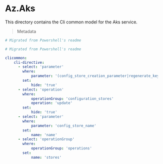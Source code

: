 <!-- region Generated -->
# Az.Aks
This directory contains the Cli common model for the Aks service.

> Metadata
``` yaml
# Migrated from Powershell's readme

```

``` yaml
# Migrated from Powershell's readme

clicommon:
    cli-directive:
      - select: 'parameter'
        where:
            parameter: '(config_store_creation_parameter|regenerate_key_parameter|check_name_availability_parameter)'
        set:
            hide: 'true'
      - select: 'operation'
        where:
            operationGroup: 'configuration_stores'
            operation: 'update'
        set:
            hide: 'true'
      - select: 'parameter'
        where:
            parameter: 'config_store_name'
        set:
            name: 'name'
      - select: 'operationGroup'
        where:
            operationGroup: 'operations'
        set:
            name: 'stores'
```